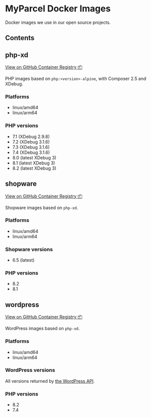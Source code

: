# MyParcel Docker Images

Docker images we use in our open source projects.

## Contents

## php-xd

[View on GitHub Container Registry 📦](https://ghcr.io/myparcelnl/php-xd)

PHP images based on `php:<version>-alpine`, with Composer 2.5 and XDebug.

### Platforms

- linux/amd64
- linux/arm64

### PHP versions

- 7.1 (XDebug 2.9.8)
- 7.2 (XDebug 3.1.6)
- 7.3 (XDebug 3.1.6)
- 7.4 (XDebug 3.1.6)
- 8.0 (latest XDebug 3)
- 8.1 (latest XDebug 3)
- 8.2 (latest XDebug 3)

## shopware

[View on GitHub Container Registry 📦](https://ghcr.io/myparcelnl/shopware)

Shopware images based on `php-xd`.

### Platforms

- linux/amd64
- linux/arm64

### Shopware versions

- 6.5 (latest)

### PHP versions

- 8.2
- 8.1

## wordpress

[View on GitHub Container Registry 📦](https://ghcr.io/myparcelnl/wordpress)

WordPress images based on `php-xd`.

### Platforms

- linux/amd64
- linux/arm64

### WordPress versions

All versions returned by [the WordPress API](https://api.wordpress.org/core/version-check/1.7/).

### PHP versions

- 8.2
- 7.4
